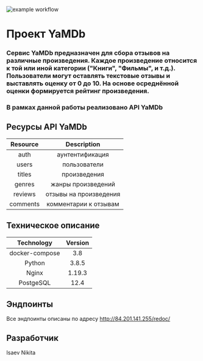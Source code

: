 ![example workflow](https://github.com/JCoffeeYP/yamdb_final/actions/workflows/yamdb_workflow.yml/badge.svg)
# Проект YaMDb

### Сервис YaMDb предназначен для сбора отзывов на различные произведения. Каждое произведение относится к той или иной категории ("Книги", "Фильмы", и т.д.). Пользователи могут оставлять текстовые отзывы и выставлять оценку от 0 до 10. На основе осреднённой оценки формируется рейтинг произведения. 

### В рамках данной работы реализовано API YaMDb

## Ресурсы API YaMDb

Resource | Description
:-------:|:-------:
auth     |аунтентификация
users    |пользователи
titles   |произведения
genres   |жанры произведений
reviews  |отзывы на произведения
comments |комментарии к отзывам

## Техническое описание

Technology    | Version
:-----------: | :-----------:
docker-compose| 3.8
Python        | 3.8.5
Nginx         | 1.19.3
PostgeSQL     | 12.4

## Эндпоинты

Все эндпоинты описаны по адресу http://84.201.141.255/redoc/

## Разработчик

Isaev Nikita